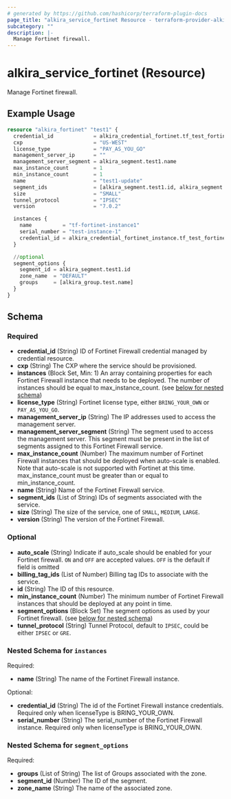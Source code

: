 ```yaml
---
# generated by https://github.com/hashicorp/terraform-plugin-docs
page_title: "alkira_service_fortinet Resource - terraform-provider-alkira"
subcategory: ""
description: |-
  Manage Fortinet firewall.
---
```


# alkira_service_fortinet (Resource)

Manage Fortinet firewall.

## Example Usage

```terraform
resource "alkira_fortinet" "test1" {
  credential_id             = alkira_credential_fortinet.tf_test_fortinet.id
  cxp                       = "US-WEST"
  license_type              = "PAY_AS_YOU_GO"
  management_server_ip      = ""
  management_server_segment = alkira_segment.test1.name
  max_instance_count        = 1
  min_instance_count        = 1
  name                      = "test1-update"
  segment_ids               = [alkira_segment.test1.id, alkira_segment.test2.id]
  size                      = "SMALL"
  tunnel_protocol           = "IPSEC"
  version                   = "7.0.2"

  instances {
    name          = "tf-fortinet-instance1"
    serial_number = "test-instance-1"
    credential_id = alkira_credential_fortinet_instance.tf_test_fortinet_instance.id
  }

  //optional
  segment_options {
    segment_id = alkira_segment.test1.id
    zone_name  = "DEFAULT"
    groups     = [alkira_group.test.name]
  }
}
```

<!-- schema generated by tfplugindocs -->
## Schema

### Required

- **credential_id** (String) ID of Fortinet Firewall credential managed by credential resource.
- **cxp** (String) The CXP where the service should be provisioned.
- **instances** (Block Set, Min: 1) An array containing properties for each Fortinet Firewall instance that needs to be deployed. The number of instances should be equal to max_instance_count. (see [below for nested schema](#nestedblock--instances))
- **license_type** (String) Fortinet license type, either `BRING_YOUR_OWN` or `PAY_AS_YOU_GO`.
- **management_server_ip** (String) The IP addresses used to access the management server.
- **management_server_segment** (String) The segment used to access the management server. This segment must be present in the list of segments assigned to this Fortinet Firewall service.
- **max_instance_count** (Number) The maximum number of Fortinet Firewall instances that should be deployed when auto-scale is enabled. Note that auto-scale is not supported with Fortinet at this time. max_instance_count must be greater than or equal to min_instance_count.
- **name** (String) Name of the Fortinet Firewall service.
- **segment_ids** (List of String) IDs of segments associated with the service.
- **size** (String) The size of the service, one of `SMALL`, `MEDIUM`, `LARGE`.
- **version** (String) The version of the Fortinet Firewall.

### Optional

- **auto_scale** (String) Indicate if auto_scale should be enabled for your Fortinet firewall. `ON` and `OFF` are accepted values. `OFF` is the default if field is omitted
- **billing_tag_ids** (List of Number) Billing tag IDs to associate with the service.
- **id** (String) The ID of this resource.
- **min_instance_count** (Number) The minimum number of Fortinet Firewall instances that should be  deployed at any point in time.
- **segment_options** (Block Set) The segment options as used by your Fortinet firewall. (see [below for nested schema](#nestedblock--segment_options))
- **tunnel_protocol** (String) Tunnel Protocol, default to `IPSEC`, could be either `IPSEC` or `GRE`.

<a id="nestedblock--instances"></a>
### Nested Schema for `instances`

Required:

- **name** (String) The name of the Fortinet Firewall instance.

Optional:

- **credential_id** (String) The id of the Fortinet Firewall instance credentials. Required only when licenseType is BRING_YOUR_OWN.
- **serial_number** (String) The serial_number of the Fortinet Firewall instance. Required only when licenseType is BRING_YOUR_OWN.


<a id="nestedblock--segment_options"></a>
### Nested Schema for `segment_options`

Required:

- **groups** (List of String) The list of Groups associated with the zone.
- **segment_id** (Number) The ID of the segment.
- **zone_name** (String) The name of the associated zone.


